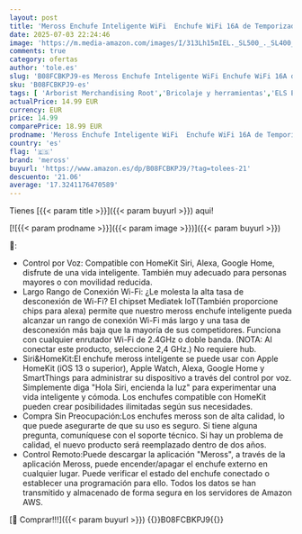 ```yaml
---
layout: post
title: 'Meross Enchufe Inteligente WiFi  Enchufe WiFi 16A de Temporizador de Control Remoto  Compatible con Alexa  Apple HomeKit y Google Home  3680W'
date: 2025-07-03 22:24:46
image: 'https://m.media-amazon.com/images/I/313Lh15mIEL._SL500_._SL400_.jpg'
comments: true
category: ofertas
author: 'tole.es'
slug: 'B08FCBKPJ9-es Meross Enchufe Inteligente WiFi Enchufe WiFi 16A de...'
sku: 'B08FCBKPJ9-es'
tags: [ 'Arborist Merchandising Root','Bricolaje y herramientas','ELS ES','Enchufes inteligentes y a control remoto','Enchufes y accesorios','Instalación eléctrica','Self Service','Special Features Stores','alexa','enchufe','f8a41b96-6bb6-4d7d-bb5b-67f8fcd7c327_0','f8a41b96-6bb6-4d7d-bb5b-67f8fcd7c327_5101','google','home','inteligente','meross','wifi','🇪🇸', ]
actualPrice: 14.99 EUR
currency: EUR
price: 14.99
comparePrice: 18.99 EUR
prodname: 'Meross Enchufe Inteligente WiFi  Enchufe WiFi 16A de Temporizador de Control Remoto  Compatible con Alexa  Apple HomeKit y Google Home  3680W'
country: 'es'
flag: '🇪🇸'
brand: 'meross'
buyurl: 'https://www.amazon.es/dp/B08FCBKPJ9/?tag=tolees-21'
descuento: '21.06'
average: '17.3241176470589'
---
```


Tienes [{{< param title >}}]({{< param buyurl >}}) aqui!

[![{{< param prodname >}}]({{< param image >}})]({{< param buyurl >}})

🔎:

- Control por Voz: Compatible con HomeKit Siri, Alexa, Google Home, disfrute de una vida inteligente. También muy adecuado para personas mayores o con movilidad reducida.
- Largo Rango de Conexión Wi-Fi: ¿Le molesta la alta tasa de desconexión de Wi-Fi? El chipset Mediatek IoT(También proporcione chips para alexa) permite que nuestro meross enchufe inteligente pueda alcanzar un rango de conexión Wi-Fi más largo y una tasa de desconexión más baja que la mayoría de sus competidores. Funciona con cualquier enrutador Wi-Fi de 2.4GHz o doble banda. (NOTA: Al conectar este producto, seleccione 2,4 GHz.) No requiere hub.
- Siri&HomeKit:El enchufe meross inteligente se puede usar con Apple HomeKit (iOS 13 o superior), Apple Watch, Alexa, Google Home y SmartThings para administrar su dispositivo a través del control por voz. Simplemente diga "Hola Siri, encienda la luz" para experimentar una vida inteligente y cómoda. Los enchufes compatible con HomeKit pueden crear posibilidades ilimitadas según sus necesidades.
- Compra Sin Preocupación:Los enchufes meross son de alta calidad, lo que puede asegurarte de que su uso es seguro. Si tiene alguna pregunta, comuníquese con el soporte técnico. Si hay un problema de calidad, el nuevo producto será reemplazado dentro de dos años.
- Control Remoto:Puede descargar la aplicación "Meross", a través de la aplicación Meross, puede encender/apagar el enchufe externo en cualquier lugar. Puede verificar el estado del enchufe conectado o establecer una programación para ello. Todos los datos se han transmitido y almacenado de forma segura en los servidores de Amazon AWS.

[🛒 Comprar!!!]({{< param buyurl >}})
{{<world>}}B08FCBKPJ9{{</world>}}
